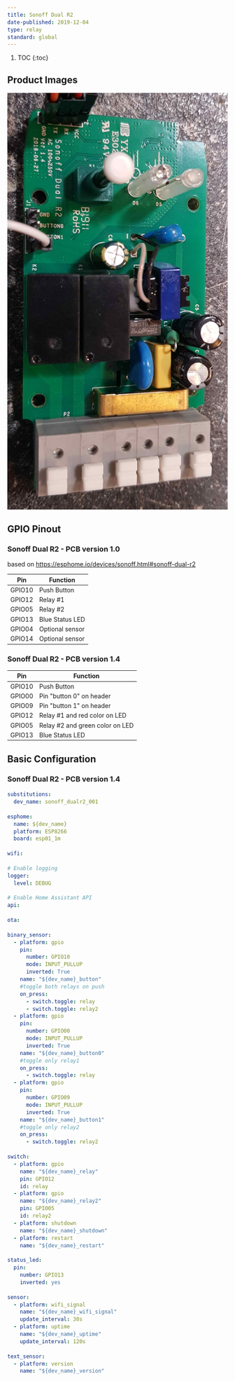 ```yaml
---
title: Sonoff Dual R2
date-published: 2019-12-04
type: relay
standard: global
---
```


1. TOC
{:toc}

## Product Images

![alt text](/assets/images/sonoff-dual-r2/inside_pcb_1_4.jpg "PCB v1.4")

## GPIO Pinout

### Sonoff Dual R2 - PCB version 1.0
based on https://esphome.io/devices/sonoff.html#sonoff-dual-r2

| Pin     | Function                           |
|---------|------------------------------------|
| GPIO10  | Push Button                        |
| GPIO12  | Relay #1                           |
| GPIO05  | Relay #2                           |
| GPIO13  | Blue Status LED                    |
| GPIO04  | Optional sensor                    |
| GPIO14  | Optional sensor                    |

### Sonoff Dual R2 - PCB version 1.4

| Pin     | Function                           |
|---------|------------------------------------|
| GPIO10  | Push Button                        |
| GPIO00  | Pin "button 0" on header           |
| GPIO09  | Pin "button 1" on header           |
| GPIO12  | Relay #1 and red color on LED      |
| GPIO05  | Relay #2 and green color on LED    |
| GPIO13  | Blue Status LED                    |


## Basic Configuration

### Sonoff Dual R2 - PCB version 1.4

```yaml
substitutions:
  dev_name: sonoff_dualr2_001

esphome:
  name: ${dev_name}
  platform: ESP8266
  board: esp01_1m

wifi:

# Enable logging
logger:
  level: DEBUG

# Enable Home Assistant API
api:

ota:

binary_sensor:
  - platform: gpio
    pin:
      number: GPIO10
      mode: INPUT_PULLUP
      inverted: True
    name: "${dev_name}_button"
    #toggle both relays on push
    on_press:
      - switch.toggle: relay
      - switch.toggle: relay2
  - platform: gpio
    pin:
      number: GPIO00
      mode: INPUT_PULLUP
      inverted: True
    name: "${dev_name}_button0"
    #toggle only relay1
    on_press:
      - switch.toggle: relay
  - platform: gpio
    pin:
      number: GPIO09
      mode: INPUT_PULLUP
      inverted: True
    name: "${dev_name}_button1"
    #toggle only relay2
    on_press:
      - switch.toggle: relay2

switch:
  - platform: gpio
    name: "${dev_name}_relay"
    pin: GPIO12
    id: relay
  - platform: gpio
    name: "${dev_name}_relay2"
    pin: GPIO05
    id: relay2
  - platform: shutdown
    name: "${dev_name}_shutdown"
  - platform: restart
    name: "${dev_name}_restart"

status_led:
  pin:
    number: GPIO13
    inverted: yes

sensor:
  - platform: wifi_signal
    name: "${dev_name}_wifi_signal"
    update_interval: 30s
  - platform: uptime
    name: "${dev_name}_uptime"
    update_interval: 120s
  
text_sensor:
  - platform: version
    name: "${dev_name}_version"
```
